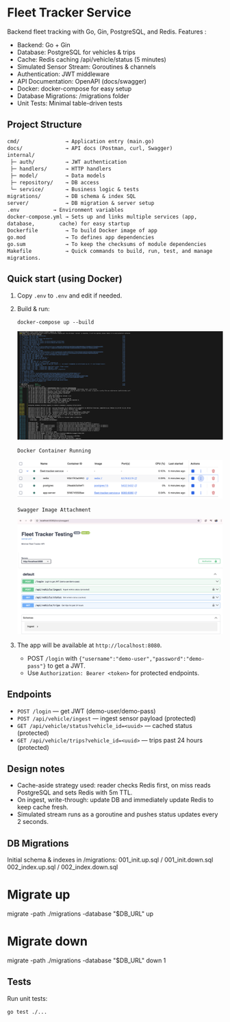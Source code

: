 # Fleet Tracker Service
   Backend fleet tracking with Go, Gin, PostgreSQL, and Redis.
Features :
- Backend: Go + Gin
- Database: PostgreSQL for vehicles & trips
- Cache: Redis caching /api/vehicle/status (5 minutes)
- Simulated Sensor Stream: Goroutines & channels
- Authentication: JWT middleware
- API Documentation: OpenAPI (docs/swagger)
- Docker: docker-compose for easy setup
- Database Migrations: /migrations folder
- Unit Tests: Minimal table-driven tests

## Project Structure
```
cmd/               → Application entry (main.go)
docs/              → API docs (Postman, curl, Swagger)
internal/
 ├─ auth/          → JWT authentication
 ├─ handlers/      → HTTP handlers
 ├─ model/         → Data models
 ├─ repository/    → DB access
 └─ service/       → Business logic & tests
migrations/        → DB schema & index SQL
server/            → DB migration & server setup
.env           → Environment variables
docker-compose.yml → Sets up and links multiple services (app, database,        cache) for easy startup
Dockerfile         → To build Docker image of app
go.mod             → To defines app dependencies
go.sum             → To keep the checksums of module dependencies
Makefile           → Quick commands to build, run, test, and manage migrations.
```

## Quick start (using Docker)

1. Copy `.env` to `.env` and edit if needed.
2. Build & run:
   ```
   docker-compose up --build
   ```
    ![Uploading image.png…](https://github.com/sarandhanush/fleet-tracker-service/blob/2a0d52dc70da8d4de6efd746f27c5c8ab1843be1/docker_up.png)

    ```
    Docker Container Running 
    ```
    ![Uploading image.png…](https://github.com/sarandhanush/fleet-tracker-service/blob/539f456c398f8f8b85b9905ab742565e7fe46428/docker_image.png)
   
    ```
    Swagger Image Attachment
    ```
    ![Uploading image.png…](https://github.com/sarandhanush/fleet-tracker-service/blob/539f456c398f8f8b85b9905ab742565e7fe46428/swagger_page.png)

3. The app will be available at `http://localhost:8080`.
   - POST `/login` with `{"username":"demo-user","password":"demo-pass"}` to get a JWT.
   - Use `Authorization: Bearer <token>` for protected endpoints.

## Endpoints

- `POST /login` — get JWT (demo-user/demo-pass)
- `POST /api/vehicle/ingest` — ingest sensor payload (protected)
- `GET /api/vehicle/status?vehicle_id=<uuid>` — cached status (protected)
- `GET /api/vehicle/trips?vehicle_id=<uuid>` — trips past 24 hours (protected)

## Design notes

- Cache-aside strategy used: reader checks Redis first, on miss reads PostgreSQL and sets Redis with 5m TTL.
- On ingest, write-through: update DB and immediately update Redis to keep cache fresh.
- Simulated stream runs as a goroutine and pushes status updates every 2 seconds.

## DB Migrations
Initial schema & indexes in /migrations:
001_init.up.sql / 001_init.down.sql
002_index.up.sql / 002_index.down.sql

# Migrate up
migrate -path ./migrations -database "$DB_URL" up

# Migrate down
migrate -path ./migrations -database "$DB_URL" down 1

## Tests

Run unit tests:
```
go test ./...
```
